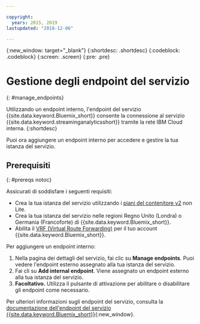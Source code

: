 ```yaml
---

copyright:
  years: 2015, 2019
lastupdated: "2018-12-06"

---
```


<!-- Attribute definitions -->
{:new_window: target="_blank"}
{:shortdesc: .shortdesc}
{:codeblock: .codeblock}
{:screen: .screen}
{:pre: .pre}

# Gestione degli endpoint del servizio
{: #manage_endpoints}

Utilizzando un endpoint interno, l'endpoint del servizio {{site.data.keyword.Bluemix_short}} consente la connessione al servizio {{site.data.keyword.streaminganalyticsshort}} tramite la rete IBM Cloud interna.
{:shortdesc}

Puoi ora aggiungere un endpoint interno per accedere e gestire la tua istanza del servizio.

## Prerequisiti
{: #prereqs notoc}

Assicurati di soddisfare i seguenti requisiti:
- Crea la tua istanza del servizio utilizzando i [piani del contenitore v2](/docs/services/StreamingAnalytics?topic=StreamingAnalytics-service_plans#service_plans) non Lite.
- Crea la tua istanza del servizio nelle regioni Regno Unito (Londra) o Germania (Francoforte) di {{site.data.keyword.Bluemix_short}}.
- Abilita il [VRF (Virtual Route Forwarding)](/docs/infrastructure/direct-link?topic=direct-link-overview-of-virtual-routing-and-forwarding-vrf-on-ibm-cloud#overview-of-virtual-routing-and-forwarding-vrf-on-ibm-cloud) per il tuo account {{site.data.keyword.Bluemix_short}}.


Per aggiungere un endpoint interno:

1. Nella pagina dei dettagli del servizio, fai clic su **Manage endpoints**. Puoi vedere l'endpoint esterno assegnato alla tua istanza del servizio.
2. Fai cli su **Add internal endpoint**. Viene assegnato un endpoint esterno alla tua istanza del servizio.
3. **Facoltativo.** Utilizza il pulsante di attivazione per abilitare o disabilitare gli endpoint come necessario.


Per ulteriori informazioni sugli endpoint del servizio, consulta la [documentazione dell'endpoint del servizio {{site.data.keyword.Bluemix_short}}](/docs/services/service-endpoint?topic=about){:new_window}.
